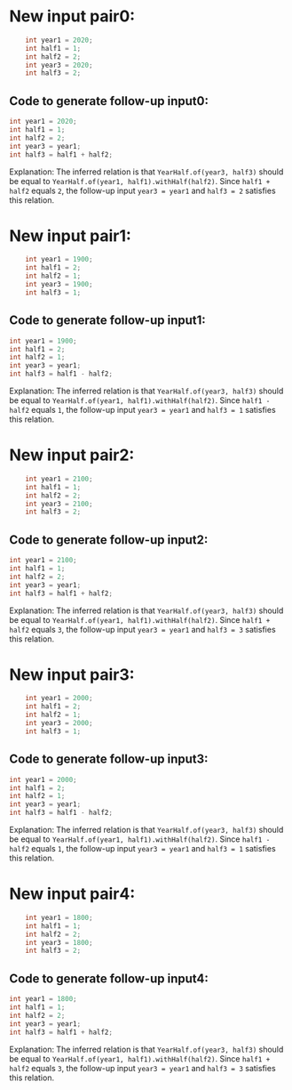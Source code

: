 # New input pair0:
```java
    int year1 = 2020;
    int half1 = 1;
    int half2 = 2;
    int year3 = 2020;
    int half3 = 2;
```
## Code to generate follow-up input0:
```java
int year1 = 2020;
int half1 = 1;
int half2 = 2;
int year3 = year1;
int half3 = half1 + half2;
```
Explanation: The inferred relation is that `YearHalf.of(year3, half3)` should be equal to `YearHalf.of(year1, half1).withHalf(half2)`. Since `half1 + half2` equals `2`, the follow-up input `year3 = year1` and `half3 = 2` satisfies this relation.

# New input pair1:
```java
    int year1 = 1900;
    int half1 = 2;
    int half2 = 1;
    int year3 = 1900;
    int half3 = 1;
```
## Code to generate follow-up input1:
```java
int year1 = 1900;
int half1 = 2;
int half2 = 1;
int year3 = year1;
int half3 = half1 - half2;
```
Explanation: The inferred relation is that `YearHalf.of(year3, half3)` should be equal to `YearHalf.of(year1, half1).withHalf(half2)`. Since `half1 - half2` equals `1`, the follow-up input `year3 = year1` and `half3 = 1` satisfies this relation.

# New input pair2:
```java
    int year1 = 2100;
    int half1 = 1;
    int half2 = 2;
    int year3 = 2100;
    int half3 = 2;
```
## Code to generate follow-up input2:
```java
int year1 = 2100;
int half1 = 1;
int half2 = 2;
int year3 = year1;
int half3 = half1 + half2;
```
Explanation: The inferred relation is that `YearHalf.of(year3, half3)` should be equal to `YearHalf.of(year1, half1).withHalf(half2)`. Since `half1 + half2` equals `3`, the follow-up input `year3 = year1` and `half3 = 3` satisfies this relation.

# New input pair3:
```java
    int year1 = 2000;
    int half1 = 2;
    int half2 = 1;
    int year3 = 2000;
    int half3 = 1;
```
## Code to generate follow-up input3:
```java
int year1 = 2000;
int half1 = 2;
int half2 = 1;
int year3 = year1;
int half3 = half1 - half2;
```
Explanation: The inferred relation is that `YearHalf.of(year3, half3)` should be equal to `YearHalf.of(year1, half1).withHalf(half2)`. Since `half1 - half2` equals `1`, the follow-up input `year3 = year1` and `half3 = 1` satisfies this relation.

# New input pair4:
```java
    int year1 = 1800;
    int half1 = 1;
    int half2 = 2;
    int year3 = 1800;
    int half3 = 2;
```
## Code to generate follow-up input4:
```java
int year1 = 1800;
int half1 = 1;
int half2 = 2;
int year3 = year1;
int half3 = half1 + half2;
```
Explanation: The inferred relation is that `YearHalf.of(year3, half3)` should be equal to `YearHalf.of(year1, half1).withHalf(half2)`. Since `half1 + half2` equals `3`, the follow-up input `year3 = year1` and `half3 = 3` satisfies this relation.
